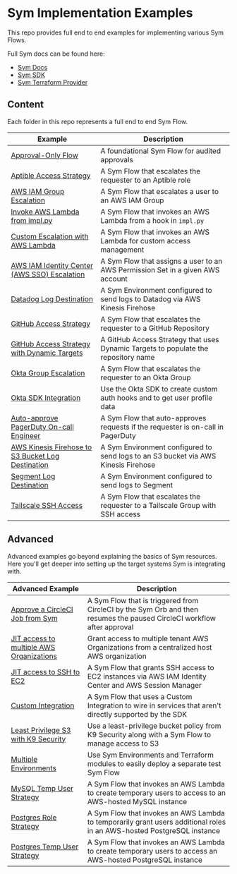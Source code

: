 # Sym Implementation Examples

This repo provides full end to end examples for implementing various Sym Flows.

Full Sym docs can be found here:
- [Sym Docs](https://docs.symops.com/docs)
- [Sym SDK](https://sdk.docs.symops.com/)
- [Sym Terraform Provider](https://registry.terraform.io/providers/symopsio/sym/latest/docs)

## Content
Each folder in this repo represents a full end to end Sym Flow.

| Example                                                                       | Description                                                                        |
|-------------------------------------------------------------------------------|------------------------------------------------------------------------------------|
| [Approval-Only Flow](basic/approvals)                                         | A foundational Sym Flow for audited approvals                                      |
| [Aptible Access Strategy](basic/aptible_access_strategy)                      | A Sym Flow that escalates the requester to an Aptible role                         |
| [AWS IAM Group Escalation](basic/aws_iam_strategy)                            | A Sym Flow that escalates a user to an AWS IAM Group                               |
| [Invoke AWS Lambda from impl.py](basic/aws_lambda_sdk)                        | A Sym Flow that invokes an AWS Lambda from a hook in `impl.py`                     |
| [Custom Escalation with AWS Lambda](basic/aws_lambda_strategy)                | A Sym Flow that invokes an AWS Lambda for custom access management                 |
| [AWS IAM Identity Center (AWS SSO) Escalation](basic/aws_sso_strategy)        | A Sym Flow that assigns a user to an AWS Permission Set in a given AWS account     |
| [Datadog Log Destination](basic/datadog_log_destination)                      | A Sym Environment configured to send logs to Datadog via AWS Kinesis Firehose      |
| [GitHub Access Strategy](basic/github_access_strategy)                        | A Sym Flow that escalates the requester to a GitHub Repository                     |
| [GitHub Access Strategy with Dynamic Targets](basic/github_dynamic_targets)   | A GitHub Access Strategy that uses Dynamic Targets to populate the repository name |
| [Okta Group Escalation](basic/okta_access_strategy)                           | A Sym Flow that escalates the requester to an Okta Group                           |
| [Okta SDK Integration](basic/okta_sdk)                                        | Use the Okta SDK to create custom auth hooks and to get user profile data          |
| [Auto-approve PagerDuty On-call Engineer](basic/pagerduty_on_call)            | A Sym Flow that auto-approves requests if the requester is on-call in PagerDuty    |
| [AWS Kinesis Firehose to S3 Bucket Log Destination](basic/s3_log_destination) | A Sym Environment configured to send logs to an S3 bucket via AWS Kinesis Firehose |
| [Segment Log Destination](basic/segment_log_destination)                      | A Sym Environment configured to send logs to Segment                               |
| [Tailscale SSH Access](basic/tailscale_ssh_access)                            | A Sym Flow that escalates the requester to a Tailscale Group with SSH access       |

## Advanced
Advanced examples go beyond explaining the basics of Sym resources. Here you'll get deeper into setting up the target systems Sym is integrating with.

| Advanced Example                                                        | Description                                                                                                            |
|-------------------------------------------------------------------------|------------------------------------------------------------------------------------------------------------------------|
| [Approve a CircleCI Job from Sym](advanced/approve_circleci_job)        | A Sym Flow that is triggered from CircleCI by the Sym Orb and then resumes the paused CircleCI workflow after approval |
| [JIT access to multiple AWS Organizations](advanced/multi_tenant_sso_strategy) | Grant access to multiple tenant AWS Organizations from a centralized host AWS organization                      |
| [JIT access to SSH to EC2](advanced/aws_ec2_ssm)                        | A Sym Flow that grants SSH access to EC2 instances via AWS IAM Identity Center and AWS Session Manager                 |
| [Custom Integration](advanced/custom_integration)                       | A Sym Flow that uses a Custom Integration to wire in services that aren't directly supported by the SDK                |
| [Least Privilege S3 with K9 Security](advanced/k9_s3_target)            | Use a least-privilege bucket policy from K9 Security along with a Sym Flow to manage access to S3                      |
| [Multiple Environments](advanced/multiple_environments)                 | Use Sym Environments and Terraform modules to easily deploy a separate test Sym Flow                                   |
| [MySQL Temp User Strategy](advanced/mysql_temp_user_strategy)           | A Sym Flow that invokes an AWS Lambda to create temporary users to access to an AWS-hosted MySQL instance              |
| [Postgres Role Strategy](advanced/postgres_role_strategy)               | A Sym Flow that invokes an AWS Lambda to temporarily grant users additional roles in an AWS-hosted PostgreSQL instance |
| [Postgres Temp User Strategy](advanced/postgres_temp_user_strategy)     | A Sym Flow that invokes an AWS Lambda to create temporary users to access an AWS-hosted PostgreSQL instance            |
